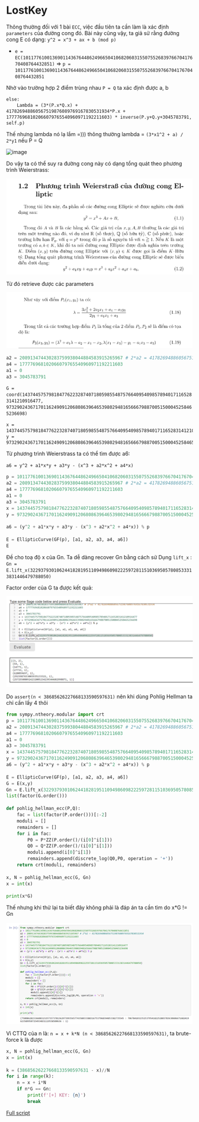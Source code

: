 # LostKey

Thông thường đối với 1 bài `ECC`, việc đầu tiên ta cần làm là xác định `parameters` của đường cong đó. Bài này cũng vậy, ta giả sử rằng đường cong E có dạng: `y^2 = x^3 + ax + b (mod p)`

- `e = EC(101177610013690114367644862496650410682060315507552683976670417670408764432851)` => `p = 101177610013690114367644862496650410682060315507552683976670417670408764432851`

Nhờ vào trường hợp 2 điểm trùng nhau `P = Q` ta xác định được a, b

```PY
else:
    Lambda = (3*(P.x*Q.x) + 417826948860567519876089769167830531934*P.x + 177776968102066079765540960971192211603) * inverse(P.y+Q.y+3045783791, self.p)
```

Thế nhưng lambda nó lạ lắm =))) thông thường lambda = `(3*x1^2 + a) / 2*y1` nếu P = Q

![image](https://lilthawg29.files.wordpress.com/2021/09/image-210.png)

Do vậy ta có thể suy ra đường cong này có dạng tổng quát theo phương trình Weierstrass: 

![image](./img/Screenshot%202022-07-22%20155523.png)

Từ đó retrieve được các parameters 

![image](./img/Screenshot%202022-07-22%20155642.png)

```py
a2 = 208913474430283759938044884583915265967 # 2*a2 = 417826948860567519876089769167830531934
a4 = 177776968102066079765540960971192211603
a1 = 0
a3 = 3045783791
```

`G = coord(14374457579818477622328740718059855487576640954098578940171165283141210916477, 97329024367170116249091206808639646539802948165666798870051500045258465236698)`

```
x = 14374457579818477622328740718059855487576640954098578940171165283141210916477
y = 97329024367170116249091206808639646539802948165666798870051500045258465236698
```

Từ phương trình Weierstrass ta có thể tìm được a6: 

`a6 = y^2 + a1*x*y + a3*y - (x^3 + a2*x^2 + a4*x)`

```py
p = 101177610013690114367644862496650410682060315507552683976670417670408764432851
a2 = 208913474430283759938044884583915265967 # 2*a2 = 417826948860567519876089769167830531934
a4 = 177776968102066079765540960971192211603
a1 = 0
a3 = 3045783791
x = 14374457579818477622328740718059855487576640954098578940171165283141210916477
y = 97329024367170116249091206808639646539802948165666798870051500045258465236698

a6 = (y^2 + a1*x*y + a3*y - (x^3 + a2*x^2 + a4*x)) % p 

E = EllipticCurve(GF(p), [a1, a2, a3, a4, a6])
E
```

Đề cho toạ độ x của Gn. Ta dễ dàng recover Gn bằng cách sử Dụng `lift_x` : `Gn = E.lift_x(32293793010624418281951109498609822259728115103695057808533313831446479788050)`

Factor order của G ta được kết quả: 

![image](./img/Screenshot%202022-07-22%20183201.png)

Do `assert(n < 38685626227668133590597631)` nên khi dùng Pohlig Hellman ta chỉ cần lấy 4 thôi

```py
from sympy.ntheory.modular import crt
p = 101177610013690114367644862496650410682060315507552683976670417670408764432851
a2 = 208913474430283759938044884583915265967 # 2*a2 = 417826948860567519876089769167830531934
a4 = 177776968102066079765540960971192211603
a1 = 0
a3 = 3045783791
x = 14374457579818477622328740718059855487576640954098578940171165283141210916477
y = 97329024367170116249091206808639646539802948165666798870051500045258465236698
a6 = (y^2 + a1*x*y + a3*y - (x^3 + a2*x^2 + a4*x)) % p 

E = EllipticCurve(GF(p), [a1, a2, a3, a4, a6])
G = E(x,y)
Gn = E.lift_x(32293793010624418281951109498609822259728115103695057808533313831446479788050)
list(factor(G.order()))

def pohlig_hellman_ecc(P,Q):
    fac = list(factor(P.order()))[:-2]
    moduli = []
    remainders = []
    for i in fac:
        P0 = P*ZZ(P.order()/(i[0]^i[1]))
        Q0 = Q*ZZ(P.order()/(i[0]^i[1]))
        moduli.append(i[0]^i[1])
        remainders.append(discrete_log(Q0,P0, operation = '+'))
    return crt(moduli, remainders)

x, N = pohlig_hellman_ecc(G, Gn)
x = int(x)

print(x*G)
```

Thế nhưng khi thử lại ta biết đây không phải là đáp án ta cần tìm do x*G != Gn

![image](./img/Screenshot%202022-07-22%20184146.png)

Vì CTTQ của n là: `n = x + k*N (n < 38685626227668133590597631)`, ta brute-force k là được 

```py
x, N = pohlig_hellman_ecc(G, Gn)
x = int(x)

k = (38685626227668133590597631 - x)//N
for i in range(k):
    n = x + i*N
    if n*G == Gn:
        print(f'[+] KEY: {n}')
        break
```

[Full script](./solve.py)
